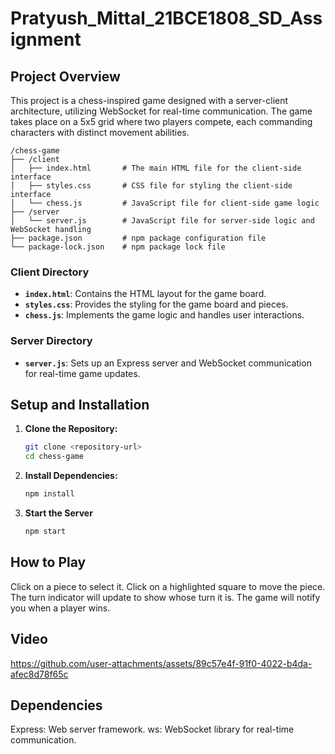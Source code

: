 # Pratyush_Mittal_21BCE1808_SD_Assignment 

## Project Overview

This project is a chess-inspired game designed with a server-client architecture, utilizing WebSocket for real-time communication. The game takes place on a 5x5 grid where two players compete, each commanding characters with distinct movement abilities.

```
/chess-game
├── /client
│   ├── index.html       # The main HTML file for the client-side interface
│   ├── styles.css       # CSS file for styling the client-side interface
│   └── chess.js         # JavaScript file for client-side game logic
├── /server
│   └── server.js        # JavaScript file for server-side logic and WebSocket handling
├── package.json         # npm package configuration file
└── package-lock.json    # npm package lock file
```

### Client Directory

- **`index.html`**: Contains the HTML layout for the game board.
- **`styles.css`**: Provides the styling for the game board and pieces.
- **`chess.js`**: Implements the game logic and handles user interactions.

### Server Directory

- **`server.js`**: Sets up an Express server and WebSocket communication for real-time game updates.

## Setup and Installation

1. **Clone the Repository:**
   ```bash
   git clone <repository-url>
   cd chess-game

2. **Install Dependencies:**
   ```bash
   npm install

4. **Start the Server**
   ```bash
   npm start

## How to Play

   Click on a piece to select it.
   Click on a highlighted square to move the piece.
   The turn indicator will update to show whose turn it is.
   The game will notify you when a player wins.

## Video
https://github.com/user-attachments/assets/89c57e4f-91f0-4022-b4da-afec8d78f65c


## Dependencies

   Express: Web server framework.
   ws: WebSocket library for real-time communication.



